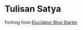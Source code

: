 # Tulisan Satya

Forking from [Elucidator Blog Starter](https://github.com/satyawikananda/elucidator-blog-starter).
